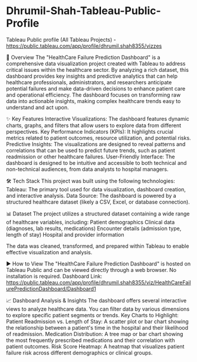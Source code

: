 # Dhrumil-Shah-Tableau-Public-Profile
Tableau Public profile (All Tableau Projects) - https://public.tableau.com/app/profile/dhrumil.shah8355/vizzes 

🏥 Overview
The "HealthCare Failure Prediction Dashboard" is a comprehensive data visualization project created with Tableau to address critical issues within the healthcare sector. By analyzing a rich dataset, this dashboard provides key insights and predictive analytics that can help healthcare professionals, administrators, and researchers anticipate potential failures and make data-driven decisions to enhance patient care and operational efficiency. The dashboard focuses on transforming raw data into actionable insights, making complex healthcare trends easy to understand and act upon.

✨ Key Features
Interactive Visualizations: The dashboard features dynamic charts, graphs, and filters that allow users to explore data from different perspectives.
Key Performance Indicators (KPIs): It highlights crucial metrics related to patient outcomes, resource utilization, and potential risks.
Predictive Insights: The visualizations are designed to reveal patterns and correlations that can be used to predict future trends, such as patient readmission or other healthcare failures.
User-Friendly Interface: The dashboard is designed to be intuitive and accessible to both technical and non-technical audiences, from data analysts to hospital managers.

🛠️ Tech Stack
This project was built using the following technologies:
Tableau: The primary tool used for data visualization, dashboard creation, and interactive analysis.
Data Source: The dashboard is powered by a structured healthcare dataset (likely a CSV, Excel, or database connection).

📊 Dataset
The project utilizes a structured dataset containing a wide range of healthcare variables, including:
Patient demographics
Clinical data (diagnoses, lab results, medications)
Encounter details (admission type, length of stay)
Hospital and provider information

The data was cleaned, transformed, and prepared within Tableau to enable effective visualization and analysis.

▶️ How to View
The "HealthCare Failure Prediction Dashboard" is hosted on Tableau Public and can be viewed directly through a web browser. No installation is required.
Dashboard Link: https://public.tableau.com/app/profile/dhrumil.shah8355/viz/HealthCareFailurePredictionDashboard/Dashboard1

📈 Dashboard Analysis & Insights
The dashboard offers several interactive views to analyze healthcare data. You can filter data by various dimensions to explore specific patient segments or trends.
Key Charts to Highlight:
Patient Readmission vs. Length of Stay: A scatter plot or bar chart showing the relationship between a patient's time in the hospital and their likelihood of readmission.
Medication Distribution: A tree map or bar chart showing the most frequently prescribed medications and their correlation with patient outcomes.
Risk Score Heatmap: A heatmap that visualizes patient failure risk across different demographics or clinical groups.
